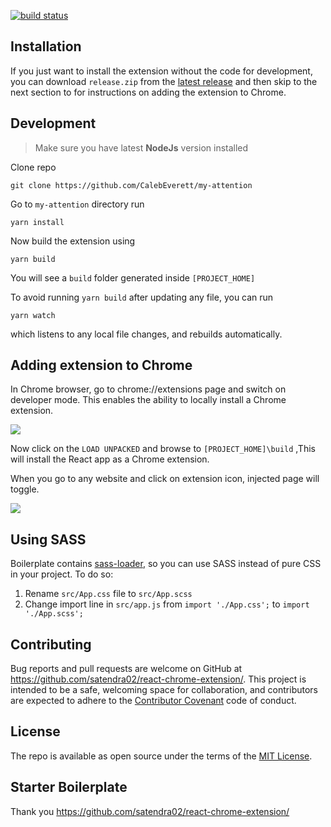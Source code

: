 [![build status](https://github.com/CalebEverett/my-attention/actions/workflows/build.yml/badge.svg)](https://github.com/CalebEverett/my-attention/actions/workflows/build.yml)

## Installation
If you just want to install the extension without the code for development, you can download `release.zip` from the [latest release](https://github.com/CalebEverett/my-attention/releases) and then skip to the next section to for instructions on adding the extension to Chrome.

## Development
>Make sure you have latest **NodeJs** version installed

Clone repo

```
git clone https://github.com/CalebEverett/my-attention
```
Go to `my-attention` directory run

```
yarn install
```
Now build the extension using
```
yarn build
```
You will see a `build` folder generated inside `[PROJECT_HOME]`

To avoid running `yarn build` after updating any file, you can run

```
yarn watch
```

which listens to any local file changes, and rebuilds automatically.

## Adding extension to Chrome

In Chrome browser, go to chrome://extensions page and switch on developer mode. This enables the ability to locally install a Chrome extension.

<img src="https://cdn-images-1.medium.com/max/1600/1*OaygCwLSwLakyTqCADbmDw.png" />

Now click on the `LOAD UNPACKED` and browse to `[PROJECT_HOME]\build` ,This will install the React app as a Chrome extension.

When you go to any website and click on extension icon, injected page will toggle.

<img src="https://cdn-images-1.medium.com/max/1600/1*bXJYfvrcHDWKwUZCrPI-8w.png" />

## Using SASS

Boilerplate contains [sass-loader](https://github.com/webpack-contrib/sass-loader), so you can use SASS instead of pure CSS in your project. To do so:
1. Rename ```src/App.css``` file to ```src/App.scss``` 
2. Change import line in ```src/app.js``` from 
 ```import './App.css';```  to ```import './App.scss';```

## Contributing

Bug reports and pull requests are welcome on GitHub at https://github.com/satendra02/react-chrome-extension/. This project is intended to be a safe, welcoming space for collaboration, and contributors are expected to adhere to the [Contributor Covenant](http://contributor-covenant.org) code of conduct.


## License

The repo is available as open source under the terms of the [MIT License](http://opensource.org/licenses/MIT).

## Starter Boilerplate
Thank you https://github.com/satendra02/react-chrome-extension/
